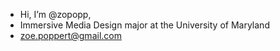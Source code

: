 - Hi, I’m @zopopp, 
- Immersive Media Design major at the University of Maryland
- zoe.poppert@gmail.com
